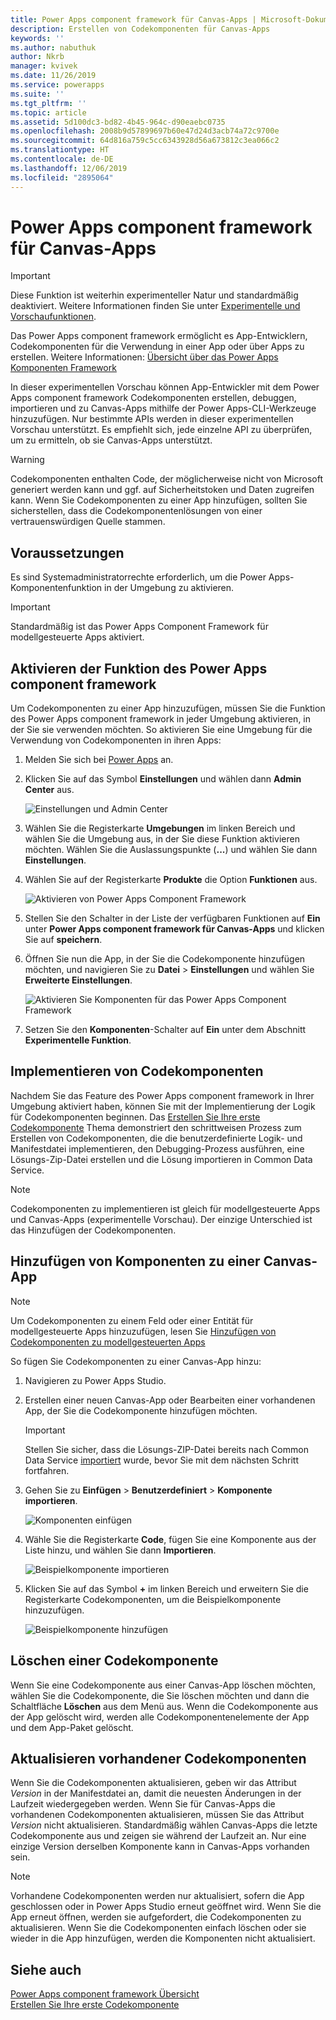 ```yaml
---
title: Power Apps component framework für Canvas-Apps | Microsoft-Dokumentation
description: Erstellen von Codekomponenten für Canvas-Apps
keywords: ''
ms.author: nabuthuk
author: Nkrb
manager: kvivek
ms.date: 11/26/2019
ms.service: powerapps
ms.suite: ''
ms.tgt_pltfrm: ''
ms.topic: article
ms.assetid: 5d100dc3-bd82-4b45-964c-d90eaebc0735
ms.openlocfilehash: 2008b9d57899697b60e47d24d3acb74a72c9700e
ms.sourcegitcommit: 64d816a759c5cc6343928d56a673812c3ea066c2
ms.translationtype: HT
ms.contentlocale: de-DE
ms.lasthandoff: 12/06/2019
ms.locfileid: "2895064"
---
```

# <a name="power-apps-component-framework-for-canvas-apps"></a>Power Apps component framework für Canvas-Apps

> [!IMPORTANT]
> Diese Funktion ist weiterhin experimenteller Natur und standardmäßig deaktiviert. Weitere Informationen finden Sie unter [Experimentelle und Vorschaufunktionen](../../maker/canvas-apps/working-with-experimental.md).

Das Power Apps component framework ermöglicht es App-Entwicklern, Codekomponenten für die Verwendung in einer App oder über Apps zu erstellen. Weitere Informationen: [Übersicht über das Power Apps Komponenten Framework](overview.md) 

In dieser experimentellen Vorschau können App-Entwickler mit dem Power Apps component framework Codekomponenten erstellen, debuggen, importieren und zu Canvas-Apps mithilfe der Power Apps-CLI-Werkzeuge hinzuzufügen. Nur bestimmte APIs werden in dieser experimentellen Vorschau unterstützt. Es empfiehlt sich, jede einzelne API zu überprüfen, um zu ermitteln, ob sie Canvas-Apps unterstützt. 

> [!WARNING]
> Codekomponenten enthalten Code, der möglicherweise nicht von Microsoft generiert werden kann und ggf. auf Sicherheitstoken und Daten zugreifen kann. Wenn Sie Codekomponenten zu einer App hinzufügen, sollten Sie sicherstellen, dass die Codekomponentenlösungen von einer vertrauenswürdigen Quelle stammen.

## <a name="prerequisites"></a>Voraussetzungen

Es sind Systemadministratorrechte erforderlich, um die Power Apps-Komponentenfunktion in der Umgebung zu aktivieren.

> [!IMPORTANT]
> Standardmäßig ist das Power Apps Component Framework für modellgesteuerte Apps aktiviert.

## <a name="enable-power-apps-component-framework-feature"></a>Aktivieren der Funktion des Power Apps component framework

Um Codekomponenten zu einer App hinzuzufügen, müssen Sie die Funktion des Power Apps component framework in jeder Umgebung aktivieren, in der Sie sie verwenden möchten. So aktivieren Sie eine Umgebung für die Verwendung von Codekomponenten in ihren Apps:

1. Melden Sie sich bei [Power Apps](https://powerapps.microsoft.com/) an.

2. Klicken Sie auf das Symbol **Einstellungen** und wählen dann **Admin Center** aus.
    
    ![Einstellungen und Admin Center](media/select-admin-center-from-settings.png "Einstellungen und Admin Center") 

3. Wählen Sie die Registerkarte **Umgebungen** im linken Bereich und wählen Sie die Umgebung aus, in der Sie diese Funktion aktivieren möchten. Wählen Sie die Auslassungspunkte (**...**) und wählen Sie dann **Einstellungen**.

4. Wählen Sie auf der Registerkarte **Produkte** die Option **Funktionen** aus.

   ![Aktivieren von Power Apps Component Framework](media/enable-pcf-feature.png "Aktivieren des Power Apps Component Framework")

5. Stellen Sie den Schalter in der Liste der verfügbaren Funktionen auf **Ein** unter **Power Apps component framework für Canvas-Apps** und klicken Sie auf **speichern**.

6. Öffnen Sie nun die App, in der Sie die Codekomponente hinzufügen möchten, und navigieren Sie zu **Datei** > **Einstellungen** und wählen Sie **Erweiterte Einstellungen**.

   ![Aktivieren Sie Komponenten für das Power Apps Component Framework](media/enable-components-for-pcf.png "Aktivieren Sie Komponenten für Power Apps Component Framework")
   
7. Setzen Sie den **Komponenten**-Schalter auf **Ein** unter dem Abschnitt **Experimentelle Funktion**.

## <a name="implementing-code-components"></a>Implementieren von Codekomponenten

Nachdem Sie das Feature des Power Apps component framework in Ihrer Umgebung aktiviert haben, können Sie mit der Implementierung der Logik für Codekomponenten beginnen. Das [Erstellen Sie Ihre erste Codekomponente](implementing-controls-using-typescript.md) Thema demonstriert den schrittweisen Prozess zum Erstellen von Codekomponenten, die die benutzerdefinierte Logik- und Manifestdatei implementieren, den Debugging-Prozess ausführen, eine Lösungs-Zip-Datei erstellen und die Lösung importieren in Common Data Service.

> [!NOTE]
> Codekomponenten zu implementieren ist gleich für modellgesteuerte Apps und Canvas-Apps (experimentelle Vorschau). Der einzige Unterschied ist das Hinzufügen der Codekomponenten. 

## <a name="add-components-to-a-canvas-app"></a>Hinzufügen von Komponenten zu einer Canvas-App

> [!NOTE]
> Um Codekomponenten zu einem Feld oder einer Entität für modellgesteuerte Apps hinzuzufügen, lesen Sie [Hinzufügen von Codekomponenten zu modellgesteuerten Apps](add-custom-controls-to-a-field-or-entity.md)

So fügen Sie Codekomponenten zu einer Canvas-App hinzu:

1. Navigieren zu Power Apps Studio.
2. Erstellen einer neuen Canvas-App oder Bearbeiten einer vorhandenen App, der Sie die Codekomponente hinzufügen möchten.

   > [!IMPORTANT]
   > Stellen Sie sicher, dass die Lösungs-ZIP-Datei bereits nach Common Data Service [importiert](https://docs.microsoft.com/powerapps/maker/common-data-service/import-update-export-solutions) wurde, bevor Sie mit dem nächsten Schritt fortfahren.

3. Gehen Sie zu **Einfügen** > **Benutzerdefiniert** > **Komponente importieren**. 
 
    ![Komponenten einfügen](media/insert-components-import.png "Komponenten einfügen")

4. Wähle Sie die Registerkarte **Code**, fügen Sie eine Komponente aus der Liste hinzu, und wählen Sie dann **Importieren**. 

    ![Beispielkomponente importieren](media/import-component-add-sample-component.png "Beispielkomponente importieren")

5. Klicken Sie auf das Symbol **+** im linken Bereich und erweitern Sie die Registerkarte Codekomponenten, um die Beispielkomponente hinzuzufügen.

   ![Beispielkomponente hinzufügen](media/add-sample-component-from-list.png "Beispielkomponente hinzufügen")

## <a name="delete-a-code-component"></a>Löschen einer Codekomponente 

Wenn Sie eine Codekomponente aus einer Canvas-App löschen möchten, wählen Sie die Codekomponente, die Sie löschen möchten und dann die Schaltfläche **Löschen** aus dem Menü aus. Wenn die Codekomponente aus der App gelöscht wird, werden alle Codekomponentenelemente der App und dem App-Paket gelöscht. 

## <a name="update-existing-code-components"></a>Aktualisieren vorhandener Codekomponenten

Wenn Sie die Codekomponenten aktualisieren, geben wir das Attribut *Version* in der Manifestdatei an, damit die neuesten Änderungen in der Laufzeit wiedergegeben werden. Wenn Sie für Canvas-Apps die vorhandenen Codekomponenten aktualisieren, müssen Sie das Attribut *Version* nicht aktualisieren. Standardmäßig wählen Canvas-Apps die letzte Codekomponente aus und zeigen sie während der Laufzeit an. Nur eine einzige Version derselben Komponente kann in Canvas-Apps vorhanden sein.

> [!NOTE]
> Vorhandene Codekomponenten werden nur aktualisiert, sofern die App geschlossen oder in Power Apps Studio erneut geöffnet wird. Wenn Sie die App erneut öffnen, werden sie aufgefordert, die Codekomponenten zu aktualisieren. Wenn Sie die Codekomponenten einfach löschen oder sie wieder in die App hinzufügen, werden die Komponenten nicht aktualisiert.

## <a name="see-also"></a>Siehe auch

[Power Apps component framework Übersicht](overview.md)<br/>
[Erstellen Sie Ihre erste Codekomponente](implementing-controls-using-typescript.md)

